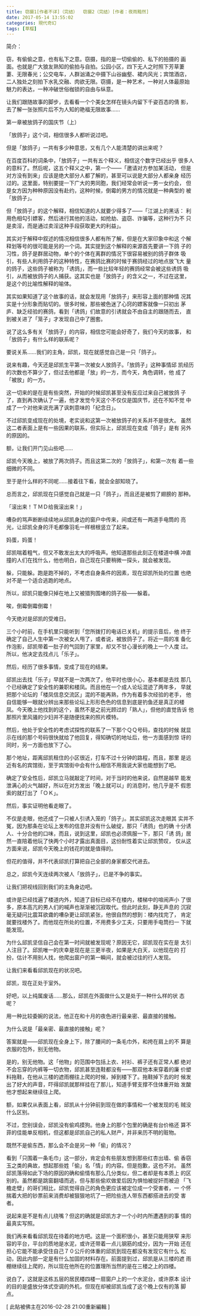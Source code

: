 ```yaml
---
title: 窃摄1[作者不详]（完结）  窃摄2（完结）[作者：夜雨黯然]
date: 2017-05-14 13:55:02
categories: 現代奇幻
tags: [草榴]
---
```

简介：

窃，有偷偷之意，也有私下之意。窃摄，指的是一切偷偷的、私下的拍摄的
画面。也就是广大狼友熟知的偷拍与自拍。公园小区，四下无人之时照下芳草萋
萋、无限春光；公交电车，人群汹涌之中摄下山谷幽壑、裙内风光；宾馆酒店，
二人独处之刻拍下水乳交融、肉欲无限。窃摄，是一种艺术，一种对人体最原始
魅力的表达，一种冲破世俗枷锁的自由与纵意。

让我们跟随故事的脚步，去看看一个个美女怎样在镜头内留下千姿百态的倩
影，去了解一张张照片后不为人知的艳福无限故事……

第一章被放鸽子的国庆节（上）

「放鸽子」这个词，相信很多人都听说过吧。

但是「放鸽子」一共有多少种意思，又有几个人能清楚的讲出来呢？

在百度百科的词条中，「放鸽子」一共有五个释义，相信这个数字已经出乎
很多人的意料了。然后呢，这五个释义之中，第一个——「邀请对方参加某活动，
但是对方没有到来」应该是绝大部分人都了解的，甚至可以说是大部分人都亲身
经历过的。这里面，特别要提一下广大的男同胞，我们经常会听说一男一女约会，
但是女方因为种种原因没有赴约，这种时候，倒霉的男方的情况就是一种典型的
被「放鸽子」。

但「放鸽子」的这个解释，相信知道的人就要少得多了——「江湖上的黑话：
利用色相勾引嫖客，然后进行其他的活动，如抢劫、盗窃、诈骗等，这种行为不
只是卖淫，而是通过卖淫这种手段获取更大的利益」。

其实对于解释中叙述的情况相信很多人都有所了解，但是在大家印象中和这
个解释划等号的很可能是另的一个词。其实提到这个解释的来源首先要讲一下鸽
子的习性，鸽子是群居动物，单个的个体在离群的情况下很容易被别的鸽子群体
吸引，有些人利用鸽子的这种特性，在赛鸽比赛的时候于赛鸽经过的地点放飞大
量的鸽子，这些鸽子被称为「诱鸽」，而一些比较年轻的赛鸽经常会被这些诱鸽
吸引，从而被放鸽子的人捕获。这其实也是「放鸽子」的含义之一，不过在这里，
是这个的比喻性解释的喻体。

其实如果知道了这个故事的话，就会发现用「放鸽子」来形容上面的那种情
况其实是十分形象而贴切的。很多时候，那些被色迷了心窍的嫖客就像一只初出
茅庐、缺乏经验的赛鸽，看到「诱鸽」们故意的引诱就会不由自主的跟随而去，
直到被关进了「笼子」才发现自己中了圈套。

说了这么多有关「放鸽子」的内容，相信您可能会好奇了，我们今天的故事，
和「放鸽子」有什么样的联系呢？

要说关系……我们的主角，邱凯，现在就感觉自己是一只「鸽子」。

说来有趣，今天还是邱凯生平第一次被女人放鸽子。「放鸽子」这种事情邱
凯经历的次数也不算少了，但过去他都是「放」的一方，而今天，角色调转，他
成了「被放」的一方。

这一切来的是在是有些突然，开始的时候邱凯甚至没有反应过来自己被放鸽
子了，直到再次确认了一遍，他才发觉今天这个不仅仅是国庆节，还在不知不觉
中成了一个对他来说充满了讽刺意味的「纪念日」。

不过邱凯变成现在的处境，老实说和这第一次被放鸽子的关系并不是很大。
虽然这二者表面上是有一些因果的联系，但实际上，邱凯现在变成「鸽子」是有
另外的原因的。

额，让我们开门见山些吧……

邱凯今天晚上，被放了两次鸽子。而且这第二次的「放鸽子」，和第一次有
着一些细微的不同。

至于是什么样的不同呢……接着往下看，就会全部知晓了。

总而言之，邱凯现在只感觉自己就是一只「鸽子」，而且还是被剪了翅膀的
那种。

「滚出来！ＴＭＤ给我滚出来！」

嘈杂的骂声断断续续地从邱凯身边的窗户中传来，间或还有一两道手电筒的
亮光，让邱凯全身的汗毛都像羽毛一样根根竖立了起来。

妈蛋，妈蛋！

邱凯喘着粗气，但又不敢发出太大的呼吸声。他知道那些此刻正在楼道中横
冲直撞的人们在找什么，他也明白，自己现在只要稍微一探头，就会被发现。

躲，只能躲。跑是跑不掉的，不考虑自身条件的因素，现在邱凯所处的位置
也绝对不是一个适合逃跑的地点。

所以，邱凯只能像只掉在地上又被猎狗围堵的鸽子般——躲着。

唉，倒霉倒霉倒霉！

今天绝对是邱凯的受难日。

三个小时前，在手机里只能听到「您所拨打的电话已关机」的提示音后，他
终于确定了自己人生中第一次被女人甩了，或者说，被放鸽子了。将近一周的准
备化作泡影，邱凯带着一肚子的气回到了家里，却又不甘心漫长的晚上一个人度
过。所以，他决定去找点儿「乐子」。

然后，经历了很多事情，变成了现在的结果。

邱凯出去找「乐子」早就不是一次两次了，他平时也很小心，基本都是去找
那几个已经确定了安全性的兼职和楼凤。而且他在一个成人论坛混迹了两年多，
早就把那个论坛的「楼凤信息交流区」混的不能再熟，作为有着多次经验的老手，
他自信能够一眼就分辨出来那些论坛上形形色色的信息到底是钓鱼还是真正的楼
凤。今天晚上他找到的这个，虽然不是之前光顾过的「熟人」，但他的直觉告诉
他那照片里风骚的少妇并不是随便找来的照片模特。

然后，他处于安全性的考虑试探性的联系了一下那个ＱＱ号码，查找的时候
就显示在线的那个号码很快就给了他回复，得知确切的地址后，他一方面感到惊
讶的同时，另一方面也放下了心。

那个地址，距离邱凯租住的小区很近，打车不过十分钟的路程，而且，那里
是远近有名的宾馆街，至于宾馆街中会有什么相信不用我说大家也能想到了吧。

确定了安全性后，邱凯立马就敲定了时间，对于当时的他来说，自然是越早
能发泄满心的火气越好，所以在对方发出「晚上就可以」的消息时，他几乎是不
假思索的就打出了「ＯＫ」。

然后，事实证明他看走眼了。

不仅是走眼，他还成了一只被人引诱入笼的「鸽子」。其实邱凯这次走眼其
实并不冤，因为那条在论坛上发布的信息并没有什么破绽，那只「诱鸽」也的确
十分诱人、十分合他的口味，而且，说到这里，邱凯也必须佩服一下，那只「诱
鸽」居然一直陪着他玩了快两个小时才露出真面目，这份耐性着实让邱凯赞叹，
仅从这方面来说，邱凯今天晚上的钱花的就是值得的。

但花的值得，并不代表邱凯打算把自己全部的身家都交代进去。

总之，邱凯今天连续两次被人「放鸽子」，已是不争的事实。

让我们把视线回到我们的主角身边吧。

或许是已经找遍了楼道内外，知道了目标已经不在楼内，楼梯中的喧闹声小
了很多，原本高亢的男人们的喊声也渐渐被沉寂取代。但此时此刻，静无声息的
沉寂毫无疑问比震耳欲聋的嘈杂更让邱凯紧张，他很自然的想到：楼内找完了，
肯定就要找楼外了。而他现在所处的位置，不用费多少工夫，只要用手电筒扫一
下就能发现。

为什么邱凯坚信自己会在第一时间就被发现呢？原因无它，邱凯现在实在是
太引人注目了。邱凯唯一的庆幸是现在是三更半夜，如果是大白天，以他现在的
打扮，估计不用别人找，他爬出窗户的第一瞬间，就会被过往的行人发现。

让我们来看看邱凯现在的状况吧。

邱凯，现在正处于室外。

好吧，以上纯属废话……那么，邱凯在外面做什么又是处于一种什么样的状
态呢？

用一种比较委婉的说法，他正在和十月的夜色进行最亲密、最直接的接触。

为什么说是「最亲密、最直接的接触」呢？

答案就是——邱凯现在全身上下，除了腰间的一条毛巾外，和挎在肩上的不
算是衣服的包外，别无他物。

是的，别无他物。这「他物」的范围中包括上衣、衬衫、裤子还有正常人都
绝对不会忘穿的内裤等一切衣物，邱凯甚至连鞋都没有——那双他本来穿着的廉
价塑料拖鞋，在他从三楼的遮雨棚往上爬的时候，掉到楼下了。拖鞋掉下去的时
候发出了好大的声音，吓得邱凯就那样挂在了那儿，知道手臂支撑不住体重开始
发酸他才想起来继续往上爬。

额，如果仅从表面上看，邱凯从十分钟前到现在做的事情和一个被发现的毛
贼没什么区别。

不过，您别误会，邱凯没有偷鸡摸狗。他身上的那个包里的确是有台价格还
算不菲的佳能单反相机，但这都是邱凯自己的私人财产，并非来历不明的赃物。

既然不是偷东西，那么会不会是另一种「偷」的情况？

看到「只围着一条毛巾」这一部分，肯定会有些朋友想到那些红杏出墙、偷
香窃玉之类的典故，想起那些姓「偷」名「情」的内容。但是抱歉，这也不对。
虽然邱凯落得如此下场的原因的确和偷情有那么几分类似，但二者却是有本质上
的区别的。虽然都是跳窗翻墙而逃，但与那些偷欢做爱后因为惧怕被捉奸而被迫
「飞檐走壁」的哥们相比，邱凯觉得自己的角色更应该被定位成一个受害者，一
个怀揣着大把的钞票前来消费却被狠狠地坑了一把险些连人带东西都搭进去的受
害者。

说起来是不是有点儿绕嘴？但这的确就是邱凯方才一个小时内所遭遇到的事
情的最真实写照。

我们再来看看邱凯现在待着的地方吧。这是一个面积很小，甚至只能用狭窄
来形容的平台，平台的质地是水泥，或许还带着一点儿钢筋的成分，因为一开始
还在担心它能不能承受住自己７０公斤的体重的邱凯到现在都没有发现它有什么
松动，因此内部一定是有什么加固的材料存在。前面提到过，邱凯是从三楼的遮
雨棚继续往上爬的，所以现在他所在的位置理所当然的是在三楼之上的四楼。

说白了，这就是这栋五层的居民楼四楼一扇窗户上的一个水泥台，或许原本
设计的目的是盛放分体式空调的外机，但现在却被邱凯当成了这个晚上仅有的落
脚点。


[ 此貼被佛主在2016-02-28 21:00重新編輯 ]